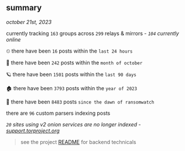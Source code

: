 
## summary
_october 21st, 2023_

currently tracking `163` groups across `299` relays & mirrors - _`104` currently online_

⏲ there have been `16` posts within the `last 24 hours`

🦈 there have been `242` posts within the `month of october`

🪐 there have been `1501` posts within the `last 90 days`

🏚 there have been `3793` posts within the `year of 2023`

🦕 there have been `8483` posts `since the dawn of ransomwatch`

there are `96` custom parsers indexing posts

_`20` sites using v2 onion services are no longer indexed - [support.torproject.org](https://support.torproject.org/onionservices/v2-deprecation/)_

> see the project [README](https://github.com/joshhighet/ransomwatch#ransomwatch--) for backend technicals
